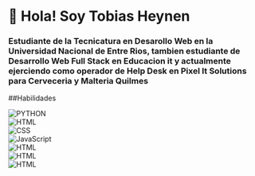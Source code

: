 # 👋 Hola! Soy Tobias Heynen
### Estudiante de la Tecnicatura en Desarollo Web en la Universidad Nacional de Entre Rios, tambien estudiante de Desarrollo Web Full Stack en Educacion it y actualmente ejerciendo como operador de Help Desk en Pixel It Solutions para Cerveceria y Malteria Quilmes

##Habilidades

![PYTHON](https://img.shields.io/badge/PYTHON-3776AB?style=for-the-badge&logo=Python&logoColor=white%labelColor=101010)</br>
![HTML](https://img.shields.io/badge/HTML-E34F26?style=for-the-badge&logo=HTML5&logoColor=white%labelColor=101010)</br>
![CSS](https://img.shields.io/badge/CSS-1572B6?style=for-the-badge&logo=CSS3&logoColor=white%labelColor=101010)</br>
![JavaScript](https://img.shields.io/badge/JAVASCRIPT-F7DF1E?style=for-the-badge&logo=JavaScript&logoColor=white%labelColor=101010)</br>
![HTML](https://img.shields.io/badge/HTML-FF6C00?style=for-the-badge&logo=html&logoColor=white%labelColor=101010)</br>
![HTML](https://img.shields.io/badge/HTML-FF6C00?style=for-the-badge&logo=html&logoColor=white%labelColor=101010)</br>
![HTML](https://img.shields.io/badge/HTML-FF6C00?style=for-the-badge&logo=html&logoColor=white%labelColor=101010)</br>
